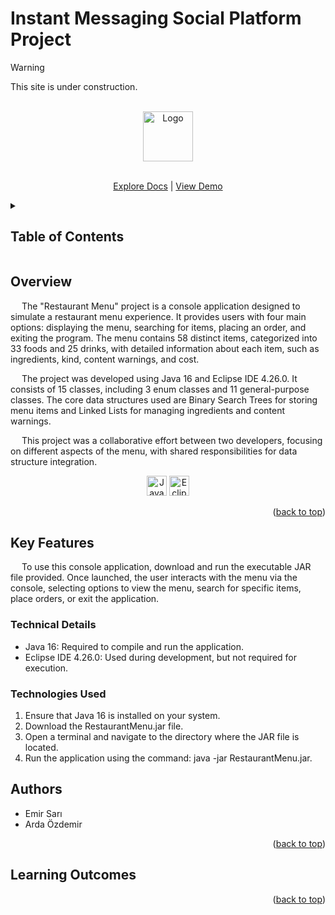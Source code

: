 <a id="readme-top"></a>

<h1>Instant Messaging Social Platform Project</h1>

>[!Warning]
>This site is under construction.

<!-- PROJECT LOGO -->
<br />
<div align="center">
  <a href="https://github.com/emirsari/InstantMessagingSocialPlatform.git">
    <img src="" alt="Logo" width="80" height="80">
  </a>

  <p align="center">
    <br />
    <a href="https://github.com/emirsari/InstantMessagingSocialPlatform.git">Explore Docs</a>
    |
    <a href="https://drive.google.com/file/d/1OnIjtZqFNAA-aZKocA4RAZ-_BkxA187O/view?usp=sharing">View Demo</a>
  </p>
</div>

<!-- TABLE OF CONTENTS -->
<details>
  <summary><h2>Table of Contents</h2></summary>
  <ol>
    <li><a href="#overview">Overview</a></li>
    <li><a href="#key-features">Key Features</a></li>
    <li><a href="#technical-details">Technical Details</a></li>
    <li><a href="#technologies-used">Technologies Used</a></li>
    <li><a href="#authors">Authors</a></li>
    <li><a href="#learning-outcomes">Learning Outcomes</a></li>
  </ol>
</details>

<h2>Overview</h2>
<p>  
&emsp; The "Restaurant Menu" project is a console application designed to simulate a restaurant menu experience. It provides users with four main options: displaying the menu, searching for items, placing an order, and exiting the program. The menu contains 58 distinct items, categorized into 33 foods and 25 drinks, with detailed information about each item, such as ingredients, kind, content warnings, and cost.

&emsp; The project was developed using Java 16 and Eclipse IDE 4.26.0. It consists of 15 classes, including 3 enum classes and 11 general-purpose classes. The core data structures used are Binary Search Trees for storing menu items and Linked Lists for managing ingredients and content warnings.

&emsp; This project was a collaborative effort between two developers, focusing on different aspects of the menu, with shared responsibilities for data structure integration.
  <br>
  
  <p align="center"> 
    <img alt="Java | OpenJDK" src="https://img.shields.io/badge/java-%23ED8B00.svg?style=for-the-badge&logo=openjdk&logoColor=000000&style=plastic" height="32"> 
    <img alt="Eclipse IDE" src="https://img.shields.io/badge/Eclipse-FE7A16.svg?style=for-the-badge&logo=Eclipse&logoColor=2C2255&style=plastic" height="32">
  </p>
</p>


<p align="right">(<a href="#readme-top">back to top</a>)</p>

<h2>Key Features</h2>
<p>  
&emsp; To use this console application, download and run the executable JAR file provided. Once launched, the user interacts with the menu via the console, selecting options to view the menu, search for specific items, place orders, or exit the application.
</p>

<h3>Technical Details</h3>
  <ul>
    <li> Java 16: Required to compile and run the application. </li>
    <li> Eclipse IDE 4.26.0: Used during development, but not required for execution. </li>
  </ul>

<h3>Technologies Used</h3>
  <ol>
    <li>Ensure that Java 16 is installed on your system. </li>
    <li>Download the RestaurantMenu.jar file. </li>
    <li>Open a terminal and navigate to the directory where the JAR file is located. </li>
    <li>Run the application using the command: java -jar RestaurantMenu.jar. </li>
  </ol>

<h2>Authors</h2>
<!--
Provide more in-depth information as well as GitHub profile links
-->
<ul>
    <li> Emir Sarı </li>
    <li> Arda Özdemir </li>
</ul>
<p align="right">(<a href="#readme-top">back to top</a>)</p>

<h2>Learning Outcomes</h2>
<!--
Inspiration, code snippets, etc.
* [awesome-readme](https://github.com/matiassingers/awesome-readme)
* [PurpleBooth](https://gist.github.com/PurpleBooth/109311bb0361f32d87a2)
* [dbader](https://github.com/dbader/readme-template)
* [zenorocha](https://gist.github.com/zenorocha/4526327)
* [fvcproductions](https://gist.github.com/fvcproductions/1bfc2d4aecb01a834b46)
-->
<p align="right">(<a href="#readme-top">back to top</a>)</p>
